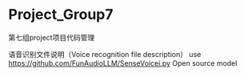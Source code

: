 # Project_Group7
第七组project项目代码管理
  
  语音识别文件说明（Voice recognition file description）
     use https://github.com/FunAudioLLM/SenseVoicei.py Open source model
